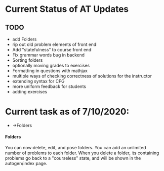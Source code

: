 # Current Status of AT Updates


## TODO
- add Folders
- rip out old problem elements of front end
- Add "statefulness" to course front end
- Fix grammar words bug in backend
- Sorting folders
- optionally moving grades to exercises
- Formatting in questions with mathjax
- multiple ways of checking correctness of solutions for the instructor
- extending syntax for CFG
- more uniform feedback for students
- adding exercises


# Current task as of 7/10/2020:
- ->Folders


#### Folders 

You can now delete, edit, and pose folders. You can add an unlimited number of problems to each folder. When you delete a folder, its containing problems go back to a "courseless" state, and will be shown in the autogen/index page. 
